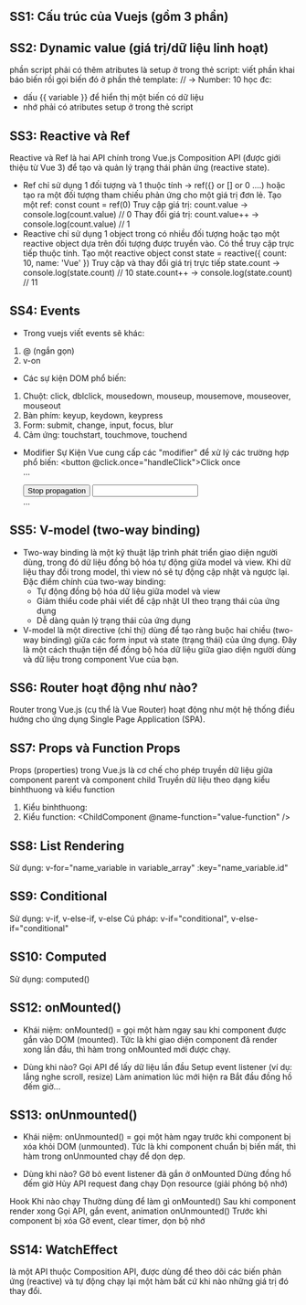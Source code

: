 ## SS1: Cấu trúc của Vuejs (gồm 3 phần)

<script>
    -> sẽ viết: logic code
</script>

<template>
    -> sẽ viết: component/tags HTML
</template>

<style>
    -> sẽ viết: css
</style>

## SS2: Dynamic value (giá trị/dữ liệu linh hoạt)

phần script phải có thêm atributes là setup ở trong thẻ script: <script setup> let num = 10; </script>
viết phần khai báo biến rồi gọi biến đó ở phần thẻ template: <template> Number: {{ num }} </template> // -> Number: 10
học đc:

- dấu {{ variable }} để hiển thị một biến có dữ liệu
- nhớ phải có atributes setup ở trong thẻ script

## SS3: Reactive và Ref

Reactive và Ref là hai API chính trong Vue.js Composition API (được giới thiệu từ Vue 3) để tạo và quản lý trạng thái phản ứng (reactive state).

- Ref chỉ sử dụng 1 đối tượng và 1 thuộc tính -> ref({} or [] or 0 ....) hoặc tạo ra một đối tượng tham chiếu phản ứng cho một giá trị đơn lẻ.
  Tạo một ref:
  const count = ref(0)
  Truy cập giá trị:
  count.value -> console.log(count.value) // 0
  Thay đổi giá trị:
  count.value++ -> console.log(count.value) // 1
- Reactive chỉ sử dụng 1 object trong có nhiều đối tượng hoặc tạo một reactive object dựa trên đối tượng được truyền vào. Có thể truy cập trực tiếp thuộc tính.
  Tạo một reactive object
  const state = reactive({
  count: 10,
  name: 'Vue'
  })
  Truy cập và thay đổi giá trị trực tiếp
  state.count -> console.log(state.count) // 10
  state.count++ -> console.log(state.count) // 11

## SS4: Events

- Trong vuejs viết events sẽ khác:

1. @ (ngắn gọn)
2. v-on

- Các sự kiện DOM phổ biến:

1. Chuột: click, dblclick, mousedown, mouseup, mousemove, mouseover, mouseout
2. Bàn phím: keyup, keydown, keypress
3. Form: submit, change, input, focus, blur
4. Cảm ứng: touchstart, touchmove, touchend

- Modifier Sự Kiện
  Vue cung cấp các "modifier" để xử lý các trường hợp phổ biến:
  <!-- Chỉ kích hoạt một lần -->
  <button @click.once="handleClick">Click once</button>
  <!-- Ngăn hành vi mặc định -->
  <form @submit.prevent="onSubmit">...</form>
  <!-- Dừng lan truyền sự kiện -->
  <button @click.stop="handleClick">Stop propagation</button>
  <!-- Chỉ kích hoạt khi nhấn phím Enter -->
  <input @keyup.enter="submit">
  <!-- Kết hợp nhiều modifier -->
  <form @submit.prevent.stop="onSubmit">...</form>

## SS5: V-model (two-way binding)

- Two-way binding là một kỹ thuật lập trình phát triển giao diện người dùng, trong đó dữ liệu đồng bộ hóa tự động giữa model và view.
  Khi dữ liệu thay đổi trong model, thì view nó sẽ tự động cập nhật và ngược lại.
  Đặc điểm chính của two-way binding:
  - Tự động đồng bộ hóa dữ liệu giữa model và view
  - Giảm thiểu code phải viết để cập nhật UI theo trạng thái của ứng dụng
  - Dễ dàng quản lý trạng thái của ứng dụng
- V-model là một directive (chỉ thị) dùng để tạo ràng buộc hai chiều (two-way binding) giữa các form input và state (trạng thái) của ứng dụng. Đây là một cách thuận tiện để đồng bộ hóa dữ liệu giữa giao diện người dùng và dữ liệu trong component Vue của bạn.

## SS6: Router hoạt động như nào?

Router trong Vue.js (cụ thể là Vue Router) hoạt động như một hệ thống điều hướng cho ứng dụng Single Page Application (SPA).

## SS7: Props và Function Props

Props (properties) trong Vue.js là cơ chế cho phép truyền dữ liệu giữa component parent và component child
Truyền dữ liệu theo dạng kiểu binhthuong và kiểu function

1. Kiểu binhthuong: <ChildComponent :name-variable="value-variable" />
2. Kiểu function: <ChildComponent @name-function="value-function" />

## SS8: List Rendering

Sử dụng: v-for="name_variable in variable_array" :key="name_variable.id"

## SS9: Conditional

Sử dụng: v-if, v-else-if, v-else
Cú pháp: v-if="conditional", v-else-if="conditional"

## SS10: Computed

Sử dụng: computed()

## SS12: onMounted()

- Khái niệm:
  onMounted() = gọi một hàm ngay sau khi component được gắn vào DOM (mounted).
  Tức là khi giao diện component đã render xong lần đầu, thì hàm trong onMounted mới được chạy.

- Dùng khi nào?
  Gọi API để lấy dữ liệu lần đầu
  Setup event listener (ví dụ: lắng nghe scroll, resize)
  Làm animation lúc mới hiện ra
  Bắt đầu đồng hồ đếm giờ...

## SS13: onUnmounted()

- Khái niệm:
  onUnmounted() = gọi một hàm ngay trước khi component bị xóa khỏi DOM (unmounted).
  Tức là khi component chuẩn bị biến mất, thì hàm trong onUnmounted chạy để dọn dẹp.

- Dùng khi nào?
  Gỡ bỏ event listener đã gắn ở onMounted
  Dừng đồng hồ đếm giờ
  Hủy API request đang chạy
  Dọn resource (giải phóng bộ nhớ)

Hook           Khi nào chạy                    Thường dùng để làm gì
onMounted()    Sau khi component render xong   Gọi API, gắn event, animation
onUnmounted()  Trước khi component bị xóa      Gỡ event, clear timer, dọn bộ nhớ

## SS14: WatchEffect

là một API thuộc Composition API, được dùng để theo dõi các biến phản ứng (reactive) và tự động chạy lại một hàm bất cứ khi nào những giá trị đó thay đổi.